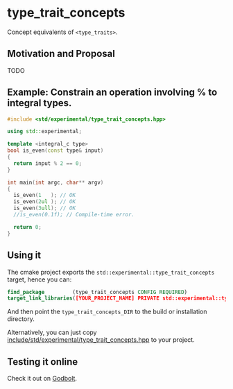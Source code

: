 # type_trait_concepts
Concept equivalents of `<type_traits>`.

## Motivation and Proposal
TODO

## Example: Constrain an operation involving % to integral types.
```cpp
#include <std/experimental/type_trait_concepts.hpp>

using std::experimental;

template <integral_c type>
bool is_even(const type& input)
{
  return input % 2 == 0;
}

int main(int argc, char** argv)
{
  is_even(1   ); // OK
  is_even(2ul ); // OK
  is_even(3ull); // OK
  //is_even(0.1f); // Compile-time error.

  return 0;
}
```

## Using it
The cmake project exports the `std::experimental::type_trait_concepts` target, hence you can:
```cmake
find_package         (type_trait_concepts CONFIG REQUIRED)
target_link_libraries([YOUR_PROJECT_NAME] PRIVATE std::experimental::type_trait_concepts)
```
And then point the `type_trait_concepts_DIR` to the build or installation directory.

Alternatively, you can just copy [include/std/experimental/type_trait_concepts.hpp](type_traits_concepts.hpp) to your project.

## Testing it online
Check it out on [Godbolt](https://godbolt.org/z/njT4rhnfa).